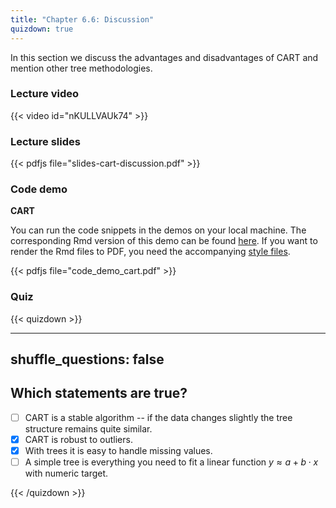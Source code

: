 ```yaml
---
title: "Chapter 6.6: Discussion"
quizdown: true
---
```

In this section we discuss the advantages and disadvantages of CART and mention other tree methodologies.

<!--more-->

### Lecture video

{{< video id="nKULLVAUk74" >}}

### Lecture slides

{{< pdfjs file="slides-cart-discussion.pdf" >}}

### Code demo

**CART**

You can run the code snippets in the demos on your local machine. The corresponding Rmd version of this demo can be found [here](https://github.com/compstat-lmu/lecture_i2ml/blob/master/code-demos/code_demo_cart.Rmd). If you want to render the Rmd files to PDF, you need the accompanying [style files](https://github.com/compstat-lmu/lecture_i2ml/tree/master/style). 

{{< pdfjs file="code_demo_cart.pdf" >}}

### Quiz

{{< quizdown >}}

---
shuffle_questions: false
---

## Which statements are true? 

- [ ] CART is a stable algorithm -- if the data changes slightly the tree structure remains quite similar.
- [x] CART is robust to outliers.
- [x] With trees it is easy to handle missing values.
- [ ] A simple tree is everything you need to fit a linear function $y \approx a + b \cdot x$ with numeric target.

{{< /quizdown >}}
